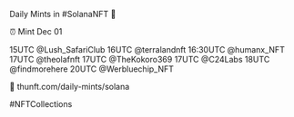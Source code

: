 Daily Mints in #SolanaNFT 🚀

⏰ Mint Dec 01

15UTC @Lush_SafariClub
16UTC @terralandnft
16:30UTC @humanx_NFT
17UTC @theolafnft
17UTC @TheKokoro369
17UTC @C24Labs
18UTC @findmorehere
20UTC @Werbluechip_NFT

🔗 thunft.com/daily-mints/solana

#NFTCollections